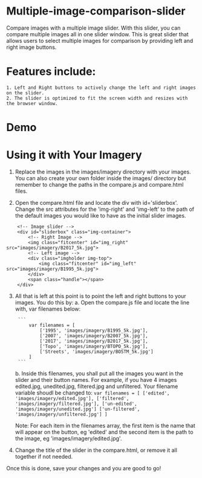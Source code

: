 # Multiple-image-comparison-slider

Compare images with a multiple image slider. With this slider, you can compare multiple images all in one slider window. This is great slider that allows users to select multiple images for comparison by providing left and right image buttons.

# Features include:

    1. Left and Right buttons to actively change the left and right images on the slider.
    2. The slider is optimized to fit the screen width and resizes with the browser window.


# Demo




# Using it with Your Imagery

1. Replace the images in the images/imagery directory with your images.
You can also create your own folder inside the images/ directory but remember to change the paths in the compare.js and compare.html files.

2. Open the compare.html file and locate the div with id='sliderbox'. Change the src attributes for the 'img-right' and 'img-left' to the path of the default images you would like to have as the initial slider images.

```
    <!-- Image slider -->
  	<div id="sliderbox" class="img-container">
  		<!-- Right Image -->
  		<img class="fitcenter" id="img_right" src="images/imagery/B2017_5k.jpg">
  		<!-- Left image -->
  		<div class="imgholder img-top">
  			<img class="fitcenter" id="img_left" src="images/imagery/B1995_5k.jpg">
  		</div>
  		<span class="handle"></span>
  	</div>
```

3. All that is left at this point is to point the left and right buttons to your images. You do this by:
    a. Open the compare.js file and locate the line with, var filenames below:

        ```
            var filenames = [
                ['1995', 'images/imagery/B1995_5k.jpg'],
                ['2007', 'images/imagery/B2007_5k.jpg'],
                ['2017', 'images/imagery/B2017_5k.jpg'],
                ['Topo', 'images/imagery/BTOPO_5k.jpg'],
                ['Streets', 'images/imagery/BOSTM_5k.jpg']
            ]
        ```

    b. Inside this filenames, you shall put all the images you want in the slider and their button names. For example, if you have 4 images edited.jpg, unedited.jpg, filtered.jpg and unfiltered. Your filename variable shoudl be changed to:
        ```
            var filenames = [
                ['edited', 'images/imagery/edited.jpg'],
                ['filtered', 'images/imagery/filtered.jpg'],
                ['un-edited', 'images/imagery/unedited.jpg']
                ['un-filtered', 'images/imagery/unfiltered.jpg']
            ]
        ```
        
    Note: For each item in the filenames array, the first item is the name that will appear on the button, eg 'edited' and the second item is the path to the image, eg 'images/imagery/edited.jpg'.

4. Change the title of the slider in the compare.html, or remove it all together if not needed. 

Once this is done, save your changes and you are good to go!